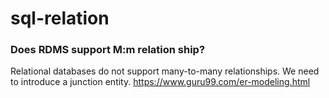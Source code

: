 # sql-relation

### Does RDMS support M:m relation ship?
Relational databases do not support many-to-many relationships. We need to introduce a junction entity.
https://www.guru99.com/er-modeling.html
